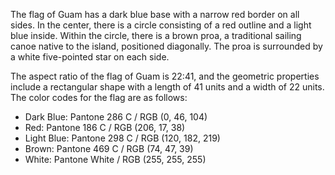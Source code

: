 The flag of Guam has a dark blue base with a narrow red border on all sides. In the center, there is a circle consisting of a red outline and a light blue inside. Within the circle, there is a brown proa, a traditional sailing canoe native to the island, positioned diagonally. The proa is surrounded by a white five-pointed star on each side. 

The aspect ratio of the flag of Guam is 22:41, and the geometric properties include a rectangular shape with a length of 41 units and a width of 22 units. The color codes for the flag are as follows: 

- Dark Blue: Pantone 286 C / RGB (0, 46, 104) 
- Red: Pantone 186 C / RGB (206, 17, 38) 
- Light Blue: Pantone 298 C / RGB (120, 182, 219) 
- Brown: Pantone 469 C / RGB (74, 47, 39) 
- White: Pantone White / RGB (255, 255, 255)